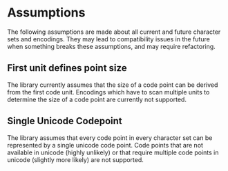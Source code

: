# Assumptions

The following assumptions are made about all current and future character sets and encodings. They may lead to compatibility issues in the future when something breaks these assumptions, and may require refactoring.

## First unit defines point size
The library currently assumes that the size of a code point can be derived from the first code unit. Encodings which have to scan multiple units to determine the size of a code point are currently not supported.

## Single Unicode Codepoint
The library assumes that every code point in every character set can be represented by a single unicode code point. Code points that are not available in unicode (highly unlikely) or that require multiple code points in unicode (slightly more likely) are not supported.